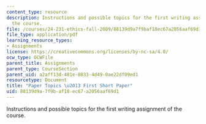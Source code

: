 ```yaml
---
content_type: resource
description: Instructions and possible topics for the first writing assignment of
  the course.
file: /courses/24-231-ethics-fall-2009/88139d9a7f9baf18ec67a2056aaf69d1_MIT24_231F09_paper1.pdf
file_type: application/pdf
learning_resource_types:
- Assignments
license: https://creativecommons.org/licenses/by-nc-sa/4.0/
ocw_type: OCWFile
parent_title: Assignments
parent_type: CourseSection
parent_uid: a2aff13d-481e-8033-4d49-0ae22df09ed1
resourcetype: Document
title: "Paper Topics \u2013 First Short Paper"
uid: 88139d9a-7f9b-af18-ec67-a2056aaf69d1
---
```

Instructions and possible topics for the first writing assignment of the course.
